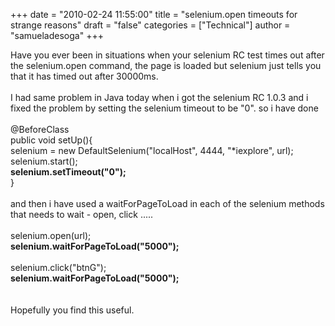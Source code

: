 +++
date = "2010-02-24 11:55:00"
title = "selenium.open timeouts for strange reasons"
draft = "false"
categories = ["Technical"]
author = "samueladesoga"
+++

Have you ever been in situations when your selenium RC test times out after the selenium.open command, the page is loaded but selenium just tells you that it has timed out after 30000ms.<br /><br />I had same problem in Java today when i got the selenium RC 1.0.3 and i fixed the problem by setting the selenium timeout to be "0". so i have done<br /><br />@BeforeClass<br />   public void setUp(){<br />       selenium = new DefaultSelenium("localHost", 4444, "*iexplore", url);<br />       selenium.start();<br />    <span style="font-weight:bold;">   selenium.setTimeout("0");</span><br />   }<br /><br />and then i have used a waitForPageToLoad in each of the selenium methods that needs to wait - open, click .....<br /><br />       selenium.open(url);<br />       <span style="font-weight:bold;">selenium.waitForPageToLoad("5000");</span><br /><br />       selenium.click("btnG");<br />       <span style="font-weight:bold;">selenium.waitForPageToLoad("5000");</span><br /><br /><br />Hopefully you find this useful.

